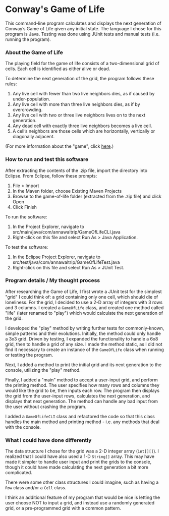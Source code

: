 # Conway's Game of Life

This command-line program calculates and displays the next generation of Conway’s Game of Life given any initial state.
The language I chose for this program is Java. Testing was done using JUnit tests and manual tests (i.e. running the program).

### About the Game of Life

The playing field for the game of life consists of a two-dimensional grid of cells. Each cell is identified as either alive or dead.

To determine the next generation of the grid, the program follows these rules:

1. Any live cell with fewer than two live neighbors dies, as if caused by under-population.
2. Any live cell with more than three live neighbors dies, as if by overcrowding.
3. Any live cell with two or three live neighbors lives on to the next generation.
4. Any dead cell with exactly three live neighbors becomes a live cell.
5. A cell’s neighbors are those cells which are horizontally, vertically or diagonally adjacent.

(For more information about the "game", click [here](https://en.wikipedia.org/wiki/Conway%27s_Game_of_Life).)

### How to run and test this software

After extracting the contents of the .zip file, import the directory into Eclipse.
From Eclipse, follow these prompts:

1. File > Import
2. In the Maven folder, choose Existing Maven Projects
3. Browse to the game-of-life folder (extracted from the .zip file) and click Open
4. Click Finish

To run the software:

1. In the Project Explorer, navigate to src/main/java/com/annawaltrip/GameOfLifeCLI.java
2. Right-click on this file and select Run As > Java Application. 

To test the software:

1. In the Eclipse Project Explorer, navigate to src/test/java/com/annawaltrip/GameOfLifeTest.java
2. Right-click on this file and select Run As > JUnit Test.

### Program details / My thought process

After researching the Game of Life, I first wrote a JUnit test for the simplest "grid" I could think of: a grid containing only one cell, which should die of loneliness. For the grid, I decided to use a 2-D array of integers with 3 rows and 3 columns. I created a `GameOfLife` class, and created one method called "life" (later renamed to "play") which would calculate the next generation of the grid. 

I developed the "play" method by writing further tests for commonly-known, simple patterns and their evolutions. Initially, the method could only handle a 3x3 grid. Driven by testing, I expanded the functionality to handle a 6x8 grid, then to handle a grid of any size. I made the method static, as I did not find it necessary to create an instance of the `GameOfLife` class when running or testing the program.

Next, I added a method to print the initial grid and its next generation to the console, utilizing the "play" method.

Finally, I added a "main" method to accept a user-input grid, and perform the printing method. The user specifies how many rows and columns they would like the grid to be, then inputs each row. The program then displays the grid from the user-input rows, calculates the next generation, and displays that next generation. The method can handle any bad input from the user without crashing the program.

I added a `GameOfLifeCLI` class and refactored the code so that this class handles the main method and printing method - i.e. any methods that deal with the console.

### What I could have done differently

The data structure I chose for the grid was a 2-D integer array (`int[][]`). I realized that I could have also used a 1-D `String[]` array. This may have made it simpler to handle user input and print the grids to the console, though it could have made calculating the next generation a bit more complicated.

There were some other class structures I could imagine, such as having a `Row` class and/or a `Cell` class.

I think an additional feature of my program that would be nice is letting the user choose NOT to input a grid, and instead use a randomly generated grid, or a pre-programmed grid with a common pattern.

